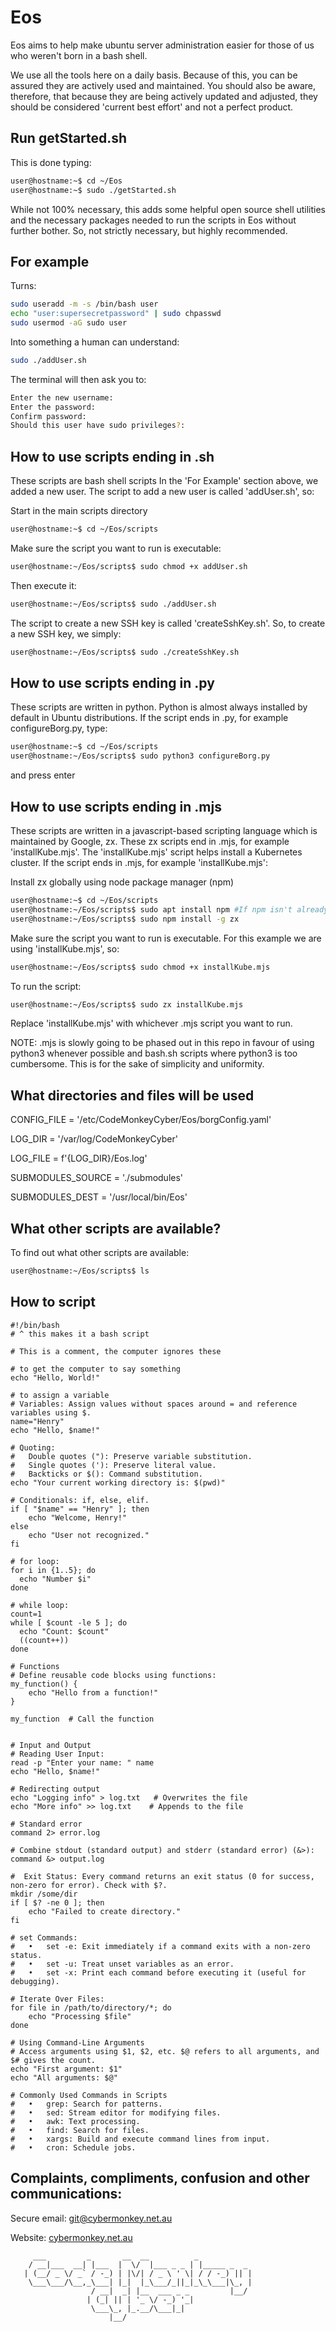# Eos
Eos aims to help make ubuntu server administration easier for those of us who weren't born in a bash shell.

We use all the tools here on a daily basis. Because of this, you can be assured they are actively used and maintained. You should also be aware, therefore, that because they are being actively updated and adjusted, they should be considered 'current best effort' and not a perfect product.


## Run getStarted.sh
This is done typing: 
``` bash
user@hostname:~$ cd ~/Eos
user@hostname:~$ sudo ./getStarted.sh
```
While not 100% necessary, this adds some helpful open source shell utilities and the necessary packages needed to run the scripts in Eos without further bother. So, not strictly necessary, but highly recommended.


## For example
Turns:
``` bash
sudo useradd -m -s /bin/bash user
echo "user:supersecretpassword" | sudo chpasswd
sudo usermod -aG sudo user
```

Into something a human can understand:
``` bash
sudo ./addUser.sh
```
The terminal will then ask you to:
```bash
Enter the new username:
Enter the password:
Confirm password:
Should this user have sudo privileges?:
```

## How to use scripts ending in .sh
These scripts are bash shell scripts
In the 'For Example' section above, we added a new user. The script to add a new user is called 'addUser.sh', so:

Start in the main scripts directory
``` bash
user@hostname:~$ cd ~/Eos/scripts
```

Make sure the script you want to run is executable:
```bash
user@hostname:~/Eos/scripts$ sudo chmod +x addUser.sh
```

Then execute it:
```bash
user@hostname:~/Eos/scripts$ sudo ./addUser.sh
```

The script to create a new SSH key is called 'createSshKey.sh'. So, to create a new SSH key, we simply: 
```bash
user@hostname:~/Eos/scripts$ sudo ./createSshKey.sh
```

## How to use scripts ending in .py
These scripts are written in python. Python is almost always installed by default in Ubuntu distributions.
If the script ends in .py, for example configureBorg.py, type:
```bash
user@hostname:~$ cd ~/Eos/scripts
user@hostname:~/Eos/scripts$ sudo python3 configureBorg.py
```
and press enter

## How to use scripts ending in .mjs
These scripts are written in a javascript-based scripting language which is maintained by Google, zx.
These zx scripts end in .mjs, for example 'installKube.mjs'.
The 'installKube.mjs' script helps install a Kubernetes cluster.
If the script ends in .mjs, for example 'installKube.mjs':

Install zx globally using node package manager (npm)
```bash
user@hostname:~$ cd ~/Eos/scripts
user@hostname:~/Eos/scripts$ sudo apt install npm #If npm isn't already installed, or you don't know whether it is installed or not
user@hostname:~/Eos/scripts$ sudo npm install -g zx
```

Make sure the script you want to run is executable. For this example we are using 'installKube.mjs', so:
```bash
user@hostname:~/Eos/scripts$ sudo chmod +x installKube.mjs
```

To run the script:
```bash
user@hostname:~/Eos/scripts$ sudo zx installKube.mjs
```

Replace 'installKube.mjs' with whichever .mjs script you want to run.

NOTE: .mjs is slowly going to be phased out in this repo in favour of using python3 whenever possible and bash.sh scripts where python3 is too cumbersome. This is for the sake of simplicity and uniformity.

## What directories and files will be used

CONFIG_FILE = '/etc/CodeMonkeyCyber/Eos/borgConfig.yaml'

LOG_DIR = '/var/log/CodeMonkeyCyber'

LOG_FILE = f'{LOG_DIR}/Eos.log'

SUBMODULES_SOURCE = './submodules'

SUBMODULES_DEST = '/usr/local/bin/Eos'

## What other scripts are available?
To find out what other scripts are available:

```bash
user@hostname:~/Eos/scripts$ ls
```

## How to script
```
#!/bin/bash
# ^ this makes it a bash script

# This is a comment, the computer ignores these

# to get the computer to say something
echo "Hello, World!"

# to assign a variable
# Variables: Assign values without spaces around = and reference variables using $.
name="Henry"
echo "Hello, $name!"

# Quoting:
#	Double quotes ("): Preserve variable substitution.
#	Single quotes ('): Preserve literal value.
#	Backticks or $(): Command substitution.
echo "Your current working directory is: $(pwd)"

# Conditionals: if, else, elif.
if [ "$name" == "Henry" ]; then
    echo "Welcome, Henry!"
else
    echo "User not recognized."
fi

# for loop:
for i in {1..5}; do
  echo "Number $i"
done

# while loop:
count=1
while [ $count -le 5 ]; do
  echo "Count: $count"
  ((count++))
done

# Functions
# Define reusable code blocks using functions:
my_function() {
    echo "Hello from a function!"
}

my_function  # Call the function


# Input and Output 
# Reading User Input:
read -p "Enter your name: " name
echo "Hello, $name!"

# Redirecting output
echo "Logging info" > log.txt   # Overwrites the file
echo "More info" >> log.txt    # Appends to the file

# Standard error 
command 2> error.log

# Combine stdout (standard output) and stderr (standard error) (&>):
command &> output.log

#  Exit Status: Every command returns an exit status (0 for success, non-zero for error). Check with $?.
mkdir /some/dir
if [ $? -ne 0 ]; then
    echo "Failed to create directory."
fi

# set Commands:
#	•	set -e: Exit immediately if a command exits with a non-zero status.
#	•	set -u: Treat unset variables as an error.
#	•	set -x: Print each command before executing it (useful for debugging).

# Iterate Over Files:
for file in /path/to/directory/*; do
    echo "Processing $file"
done

# Using Command-Line Arguments
# Access arguments using $1, $2, etc. $@ refers to all arguments, and $# gives the count.
echo "First argument: $1"
echo "All arguments: $@"

# Commonly Used Commands in Scripts
#	•	grep: Search for patterns.
#	•	sed: Stream editor for modifying files.
#	•	awk: Text processing.
#	•	find: Search for files.
#	•	xargs: Build and execute command lines from input.
#	•	cron: Schedule jobs.
```

## Complaints, compliments, confusion and other communications:

Secure email: [git@cybermonkey.net.au](mailto:git@cybermonkey.net.au)  

Website: [cybermonkey.net.au](https://cybermonkey.net.au)

```
     ___         _       __  __          _
    / __|___  __| |___  |  \/  |___ _ _ | |_____ _  _
   | (__/ _ \/ _` / -_) | |\/| / _ \ ' \| / / -_) || |
    \___\___/\__,_\___| |_|  |_\___/_||_|_\_\___|\_, |
                  / __|  _| |__  ___ _ _         |__/
                 | (_| || | '_ \/ -_) '_|
                  \___\_, |_.__/\___|_|
                      |__/
```

